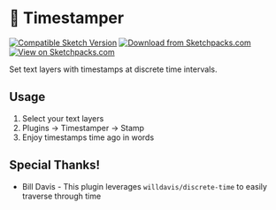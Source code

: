# 🤖 Timestamper

[![Compatible Sketch Version](https://badges.sketchpacks.com/plugins/com.adamkirkwood.timestamper/compatibility.svg)](https://sketchpacks.com/adamkirkwood/sketch-timestamper) [![Download from Sketchpacks.com](https://badges.sketchpacks.com/plugins/com.adamkirkwood.timestamper/version.svg)](https://api.sketchpacks.com/v1/plugins/com.adamkirkwood.timestamper/download) [![View on Sketchpacks.com](https://badges.sketchpacks.com/plugins/com.adamkirkwood.timestamper/downloads/total.svg)](https://sketchpacks.com/adamkirkwood/sketch-timestamper)

Set text layers with timestamps at discrete time intervals.

## Usage

1. Select your text layers
2. Plugins -> Timestamper -> Stamp
3. Enjoy timestamps time ago in words

## Special Thanks!

* Bill Davis - This plugin leverages `willdavis/discrete-time` to easily traverse through time
